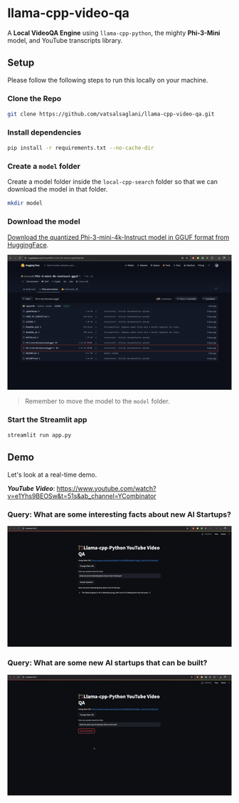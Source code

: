 # llama-cpp-video-qa

A **Local VideoQA Engine** using `llama-cpp-python`, the mighty **Phi-3-Mini** model, and YouTube transcripts library.

## Setup

Please follow the following steps to run this locally on your machine.

### Clone the Repo

```sh
git clone https://github.com/vatsalsaglani/llama-cpp-video-qa.git
```

### Install dependencies

```sh
pip install -r requirements.txt --no-cache-dir
```

### Create a `model` folder

Create a model folder inside the `local-cpp-search` folder so that we can download the model in that folder.

```sh
mkdir model
```

### Download the model

[Download the quantized Phi-3-mini-4k-Instruct model in GGUF format from HuggingFace](https://huggingface.co/microsoft/Phi-3-mini-4k-instruct-gguf/tree/main).

![Phi-3 Model Download page](./assets/phi-3-model-download-page.png)

> Remember to move the model to the `model` folder.

### Start the Streamlit app

```sh
streamlit run app.py
```

## Demo

Let's look at a real-time demo.

**_YouTube Video_**: https://www.youtube.com/watch?v=e1Yhs9BEOSw&t=51s&ab_channel=YCombinator

### Query: What are some interesting facts about new AI Startups?

![What are some interesting facts about new AI Startups?](./assets/interesting-facts-about-new-ai-startups.gif)

### Query: What are some new AI startups that can be built?

![What are some new AI startups that can be built?](./assets/new-ai-startups-that-can-be-built.gif)